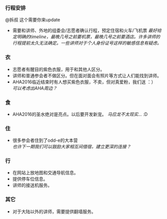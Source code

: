 ### 行程安排
@拆叔 这个需要你来update
* 需要和讲师、外地的组委会/志愿者确认行程，预定住宿和火车/飞机票
*最好给定明确的timeline，最晚几号之前要机票，最晚几号之前要酒店。许多讲师的行程提前太久无法确定。一些讲师对于个人身份证号这样的敏感信息有疑虑。*


### 衣
* 志愿者有醒目的紫色衣服，用于和其他人区分。
* 讲师和普通参会者不做区分。但在面对面会有照片等方式让人们能找到讲师。
* AHA2016临近结束时有人想买紫色衣服，不卖，但对真爱粉，我们送 ：）  
 	*可以考虑出AHA周边？*

### 食
* AHA2016的圣水绝对是亮点。以后要开发新宠。
*马应龙不太现实…* :D

### 住
* 很多参会者住到了odd-e的大本营  
	*也许下一期我们可以鼓励大家相互间借宿，建立更深的连接？*

### 行
* 在网站上放地图和交通导航信息。
* 提供停车位信息。
* 讲师的接送机服务。


### 其它
* 对于大陆以外的讲师，需要提供翻墙服务。
